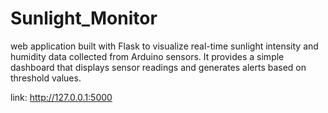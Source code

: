 # Sunlight_Monitor
web application built with Flask to visualize real-time sunlight intensity and humidity data collected from Arduino sensors. It provides a simple dashboard that displays sensor readings and generates alerts based on threshold values.

link: http://127.0.0.1:5000
